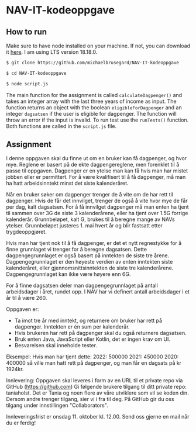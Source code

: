 # NAV-IT-kodeoppgave

## How to run

Make sure to have node installed on your machine. If not, you can download it [here](https://nodejs.org/en/download/). I am using LTS version 18.18.0.

```bash
$ git clone https://github.com/michaelbrusegard/NAV-IT-kodeoppgave
```

```bash
$ cd NAV-IT-kodeoppgave
```

```bash
$ node script.js
```

The main function for the assignment is called `calculateDagpenger()` and takes an integer array with the last three years of income as input. The function returns an object with the boolean `eligibleForDagpenger` and an integer `dagsatsen` if the user is eligible for dagpenger. The function will throw an error if the input is invalid. To run test use the `runTests()` function. Both functions are called in the `script.js` file.

## Assignment

I denne oppgaven skal du finne ut om en bruker kan få dagpenger, og hvor mye. Reglene er basert på de ekte dagpengereglene, men forenklet til å passe til oppgaven. Dagpenger er en ytelse man kan få hvis man har mistet jobben eller er permittert. For å være kvalifisert til å få dagpenger, må man ha hatt arbeidsinntekt minst det siste kalenderåret.

Når en bruker søker om dagpenger trenger de å vite om de har rett til dagpenger. Hvis de får det innvilget, trenger de også å vite hvor mye de får per dag, kalt dagsatsen. For å få innvilget dagpenger må man enten ha tjent til sammen over 3G de siste 3 kalenderårene, eller ha tjent over 1.5G forrige kalenderår. Grunnbeløpet, kalt G, brukes til å beregne mange av NAVs ytelser. Grunnbeløpet justeres 1. mai hvert år og blir fastsatt etter trygdeoppgjøret.

Hvis man har tjent nok til å få dagpenger, er det et nytt regnestykke for å finne grunnlaget vi trenger for å beregne dagsatsen. Dette dagpengegrunnlaget er også basert på inntekten de siste tre årene. Dagpengegrunnlaget er den høyeste verdien av enten inntekten siste kalenderåret, eller gjennomsnittsinntekten de siste tre kalenderårene. Dagpengegrunnlaget kan ikke være høyere enn 6G.

For å finne dagsatsen deler man dagpengegrunnlaget på antall arbeidsdager i året, rundet opp. I NAV har vi definert antall arbeidsdager i et år til å være 260.

Oppgaven er:

- Ta imot tre år med inntekt, og returnere om bruker har rett på dagpenger. Inntekten er én sum per kalenderår.
- Hvis brukeren har rett på dagpenger skal du også returnere dagsatsen.
- Bruk enten Java, JavaScript eller Kotlin, det er ingen krav om UI.
- Besvarelsen skal inneholde tester.

Eksempel:
Hvis man har tjent dette:
2022: 500000
2021: 450000
2020: 400000
så ville man hatt rett på dagpenger, og man får en dagsats på kr 1924kr.

Innlevering:
Oppgaven skal leveres i form av en URL til et private repo via GitHub (https://github.com)
Gi følgende brukere tilgang til ditt private repo: taniaholst.
Det er Tania og noen flere av våre utviklere som vil se koden din.
Dersom andre trenger tilgang, sier vi i fra til deg.
På GitHub gir du oss tilgang under innstillingen "Collaborators".

Innleveringsfrist er onsdag 11. oktober kl. 12.00. Send oss gjerne en mail når du er ferdig!
